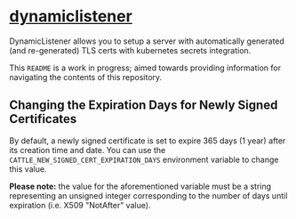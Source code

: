 # [dynamiclistener](https://github.com/rancher/dynamiclistener)

DynamicListener allows you to setup a server with automatically generated (and re-generated) TLS certs with kubernetes secrets integration.

This `README` is a work in progress; aimed towards providing information for navigating the contents of this repository.

## Changing the Expiration Days for Newly Signed Certificates

By default, a newly signed certificate is set to expire 365 days (1 year) after its creation time and date.
You can use the `CATTLE_NEW_SIGNED_CERT_EXPIRATION_DAYS` environment variable to change this value.

**Please note:** the value for the aforementioned variable must be a string representing an unsigned integer corresponding to the number of days until expiration (i.e. X509 "NotAfter" value).
